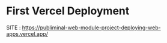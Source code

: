 # First Vercel Deployment 
SITE : 
https://publiminal-web-module-project-deploying-web-apps.vercel.app/

